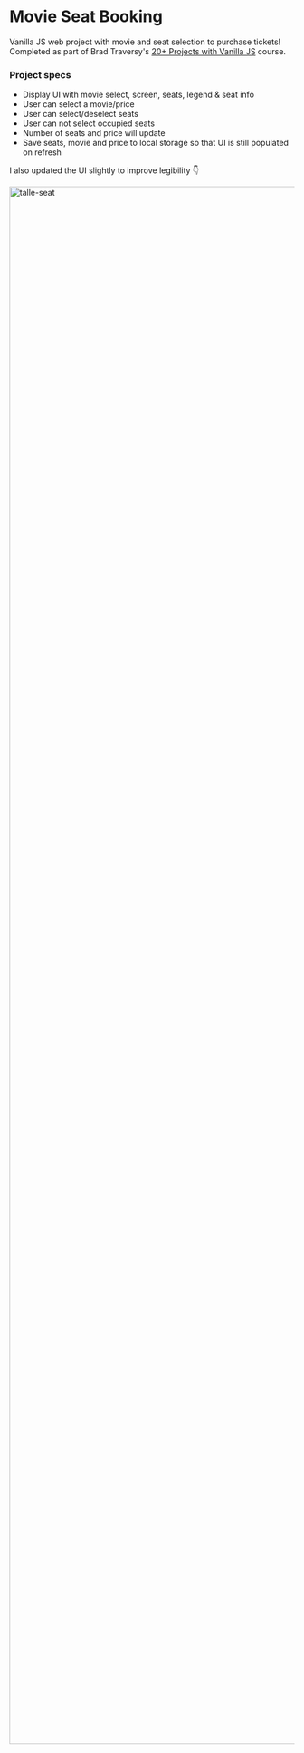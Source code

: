 # Movie Seat Booking
Vanilla JS web project with movie and seat selection to purchase tickets! Completed as part of Brad Traversy's [20+ Projects with Vanilla JS](https://www.udemy.com/course/web-projects-with-vanilla-javascript/?referralCode=F9B7C7FED834F91ADE75) course.

### Project specs 
- Display UI with movie select, screen, seats, legend & seat info
- User can select a movie/price
- User can select/deselect seats
- User can not select occupied seats
- Number of seats and price will update
- Save seats, movie and price to local storage so that UI is still populated on refresh


I also updated the UI slightly to improve legibility 👇

<img width="2751" alt="talle-seat" src="https://user-images.githubusercontent.com/66145951/130550572-cd706644-fab0-4000-8d07-c6feb9bc72d2.png">
